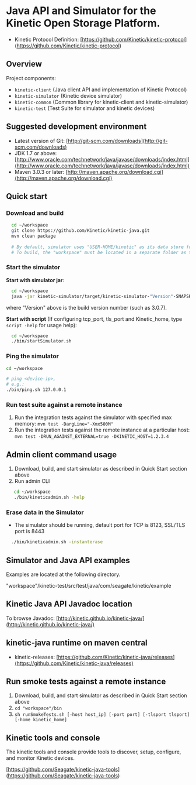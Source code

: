 # Java API and Simulator for the Kinetic Open Storage Platform.

* Kinetic Protocol Definition: [https://github.com/Kinetic/kinetic-protocol] (https://github.com/Kinetic/kinetic-protocol)

## Overview 

Project components:

* `kinetic-client`      (Java client API and implementation of Kinetic Protocol)
* `kinetic-simulator`   (Kinetic device simulator)
* `kinetic-common`      (Common library for kinetic-client and kinetic-simulator)
* `kinetic-test`        (Test Suite for simulator and kinetic devices)

## Suggested development environment

* Latest version of Git: [http://git-scm.com/downloads](http://git-scm.com/downloads)
* JDK 1.7 or above: [http://www.oracle.com/technetwork/java/javase/downloads/index.html](http://www.oracle.com/technetwork/java/javase/downloads/index.html)
* Maven 3.0.3 or later: [http://maven.apache.org/download.cgi](http://maven.apache.org/download.cgi)

## Quick start

### Download and build

```bash 
  cd ~/workspace
  git clone https://github.com/Kinetic/kinetic-java.git
  mvn clean package
  
  # By default, simulator uses "USER-HOME/kinetic" as its data store folder.
  # To build, the "workspace" must be located in a separate folder as the data store folder.
```

### Start the simulator

**Start with simulator jar**:    

```bash
  cd ~/workspace
  java -jar kinetic-simulator/target/kinetic-simulator-"Version"-SNAPSHOT-jar-with-dependencies.jar    
```
where "Version" above is the build version number (such as 3.0.7).

**Start with script** (If configuring tcp_port, tls_port and Kinetic_home, type `script -help` for usage help):

```bash
  cd ~/workspace
  ./bin/startSimulator.sh
```

### Ping the simulator

```bash
cd ~/workspace

# ping <device-ip>, 
# e.g.:
./bin/ping.sh 127.0.0.1 
```

### Run test suite against a remote instance

1. Run the integration tests against the simulator with specified max memory: `mvn test -DargLine="-Xmx500M"`
1. Run the integration tests against the remote instance at a particular host: `mvn test -DRUN_AGAINST_EXTERNAL=true -DKINETIC_HOST=1.2.3.4`

## Admin client command usage

1. Download, build, and start simulator as described in Quick Start section above
1. Run admin CLI

```bash
   cd ~/workspace
   ./bin/kineticadmin.sh -help
```

### Erase data in the Simulator

* The simulator should be running, default port for TCP is 8123, SSL/TLS port is 8443
 
```bash
  ./bin/kineticadmin.sh -instanterase
```

## Simulator and Java API examples

Examples are located at the following directory.

"workspace"/kinetic-test/src/test/java/com/seagate/kinetic/example

## Kinetic Java API Javadoc location

To browse Javadoc: [http://kinetic.github.io/kinetic-java/](http://kinetic.github.io/kinetic-java/)

## kinetic-java runtime on maven central

* kinetic-releases: [https://github.com/Kinetic/kinetic-java/releases](https://github.com/Kinetic/kinetic-java/releases)

## Run smoke tests against a remote instance

1.  Download, build, and start simulator as described in Quick Start section above 
1. `cd "workspace"/bin`
1. `sh runSmokeTests.sh [-host host_ip] [-port port] [-tlsport tlsport] [-home kinetic_home]`

## Kinetic tools and console

The kinetic tools and console provide tools to discover, setup, configure, and monitor Kinetic devices.

[https://github.com/Seagate/kinetic-java-tools] (https://github.com/Seagate/kinetic-java-tools)
